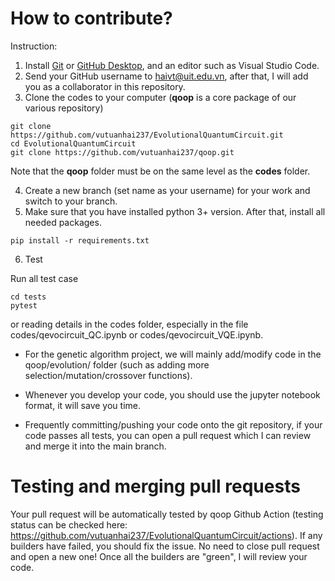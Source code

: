 # **How to contribute?**

Instruction:
1. Install [Git](https://git-scm.com/) or [GitHub Desktop](https://desktop.github.com/), and an editor such as Visual Studio Code.
2. Send your GitHub username to haivt@uit.edu.vn, after that, I will add you as a collaborator in this repository.
3. Clone the codes to your computer (**qoop** is a core package of our various repository)
```
git clone https://github.com/vutuanhai237/EvolutionalQuantumCircuit.git
cd EvolutionalQuantumCircuit
git clone https://github.com/vutuanhai237/qoop.git
```

Note that the **qoop** folder must be on the same level as the **codes** folder.

4. Create a new branch (set name as your username) for your work and switch to your branch.
5. Make sure that you have installed python 3+ version. After that, install all needed packages.
```
pip install -r requirements.txt
```
6. Test

Run all test case
```
cd tests
pytest
```
or reading details in the codes folder, especially in the file codes/qevocircuit_QC.ipynb or codes/qevocircuit_VQE.ipynb.

- For the genetic algorithm project, we will mainly add/modify code in the qoop/evolution/ folder (such as adding more selection/mutation/crossover functions).

- Whenever you develop your code, you should use the jupyter notebook format, it will save you time.

- Frequently committing/pushing your code onto the git repository, if your code passes all tests, you can open a pull request which I can review and merge it into the main branch.

# **Testing and merging pull requests**

Your pull request will be automatically tested by qoop Github Action (testing status can be checked here: https://github.com/vutuanhai237/EvolutionalQuantumCircuit/actions). If any builders have failed, you should fix the issue. No need to close pull request and open a new one! Once all the builders are "green", I will review your code. 